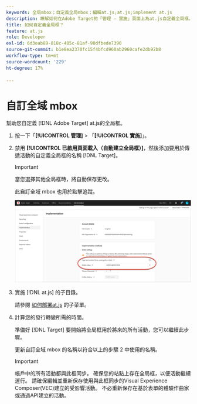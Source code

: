 ```yaml
---
keywords: 全局mbox；自定義全局mbox；編輯at.js;at.js;implement at.js
description: 瞭解如何在Adobe Target的「管理 — 實施」頁面上為at.js自定義全局框。
title: 如何自定義全局框？
feature: at.js
role: Developer
exl-id: 6d3eab89-818c-405c-81af-90dfbede7390
source-git-commit: b1e8ea2370fc15f4bfcd960ab2960cafe2db92b8
workflow-type: tm+mt
source-wordcount: '229'
ht-degree: 17%

---
```


# 自訂全域 mbox

幫助您自定義 [!DNL Adobe Target] at.js的全局框。

1. 按一下「**[!UICONTROL 管理]** > 「**[!UICONTROL 實施]**」。

1. 禁用 **[!UICONTROL 已啟用頁面載入（自動建立全局框）]**，然後添加要用於傳遞活動的自定義全局框的名稱 [!DNL Target]。

   >[!IMPORTANT]
   >
   >當您選擇其他全局框時，將自動保存更改。

   此自訂全域 mbox 也用於點擊追蹤。

   ![自定義全局框](/help/main/c-implementing-target/c-implementing-target-for-client-side-web/t-mbox-download/c-understanding-global-mbox/assets/custom-global-mbox.png)

1. 實施 [!DNL at.js] 的子目錄。

   請參閱 [如何部署at.js](https://developer.adobe.com/target/implement/client-side/atjs/how-to-deployatjs/how-to-deployatjs/) 的子菜單。

1. 計算您的發行轉變所需的時間。

   準備好 [!DNL Target] 要開始將全局框用於將來的所有活動，您可以繼續此步驟。

   更新自訂全域 mbox 的名稱以符合以上的步驟 2 中使用的名稱。

   >[!IMPORTANT]
   >
   >帳戶中的所有活動都與此框同步。 確保您的站點上存在全局框，以便活動繼續運行。 請確保編輯並重新保存使用與此框同步的Visual Experience Composer(VEC)建立的受影響活動。 不必重新保存在基於表單的體驗作曲家或通過API建立的活動。


